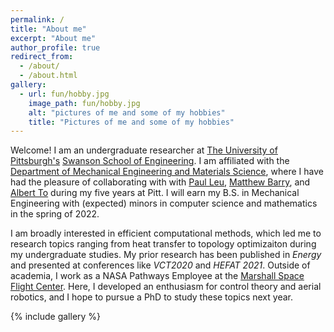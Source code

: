 ```yaml
---
permalink: /
title: "About me"
excerpt: "About me"
author_profile: true
redirect_from: 
  - /about/
  - /about.html
gallery:
  - url: fun/hobby.jpg
    image_path: fun/hobby.jpg
    alt: "pictures of me and some of my hobbies"
    title: "Pictures of me and some of my hobbies"
---
```

Welcome! I am an undergraduate researcher at [The University of Pittsburgh's](https://www.pitt.edu/) [Swanson School of Engineering](https://www.engineering.pitt.edu/).
I am affiliated with the [Department of Mechanical Engineering and Materials Science](https://www.engineering.pitt.edu/mems), where I have
had the pleasure of collaborating with with [Paul Leu](http://lamp.pitt.edu/), [Matthew Barry](https://www.engineering.pitt.edu/people/faculty/matthew-barry/), 
and [Albert To](https://sites.pitt.edu/~albertto/) during my five years at Pitt. I will earn my B.S. in Mechanical Engineering with (expected) minors in
computer science and mathematics in the spring of 2022.

I am broadly interested in efficient computational methods, which led me to research topics ranging from heat transfer to topology optimizaiton during my 
undergraduate studies. My prior research has been published in *Energy* and presented at conferences like *VCT2020* and *HEFAT 2021*. Outside of academia, I work 
as a NASA Pathways Employee at the [Marshall Space Flight Center](https://www.nasa.gov/centers/marshall/home/index.html). Here, I developed an 
enthusiasm for control theory and aerial robotics, and I hope to pursue a PhD to study these topics next year. 

{% include gallery %}
